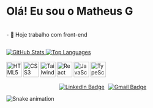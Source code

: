 # Olá! Eu sou o Matheus G

<br>
- 🚀 Hoje trabalho com front-end

##

<div style="display: flex; align-items: center; justify-content: space-between;">
  <div>
    <a href="https://github.com/Mat-G25/github-readme-stats">
      <img src="https://github-readme-stats.vercel.app/api?username=Mat-G25&show_icons=true&theme=tokyonight" alt="GitHub Stats" />
    </a>
    <a href="https://github.com/Mat-G25/github-readme-stats">
      <img src="https://github-readme-stats.vercel.app/api/top-langs/?username=Mat-G25&layout=compact&theme=tokyonight" alt="Top Languages" />
    </a>
  </div>
</div>

<br>
<div style="display: inline_block; ">
  <img align="center" src="https://cdn.jsdelivr.net/gh/devicons/devicon/icons/html5/html5-original.svg" width="40" height="40" alt="HTML5" />
  <img align="center" src="https://cdn.jsdelivr.net/gh/devicons/devicon/icons/css3/css3-original.svg" width="40" height="40" alt="CSS3" />
  <img align="center" src="https://cdn.jsdelivr.net/gh/devicons/devicon/icons/tailwindcss/tailwindcss-original.svg" width="40" height="40" alt="Tailwind CSS" />
  <img align="center" src="https://cdn.jsdelivr.net/gh/devicons/devicon/icons/react/react-original.svg" width="40" height="40" alt="React" />
  <img align="center" src="https://cdn.jsdelivr.net/gh/devicons/devicon/icons/javascript/javascript-original.svg" width="40" height="40" alt="JavaScript" />
  <img align="center" src="https://cdn.jsdelivr.net/gh/devicons/devicon/icons/typescript/typescript-original.svg" width="40" height="40" alt="TypeScript" />
</div>

<br>
<div style="display: flex; justify-content: center; gap: 10px;">
  <a href="https://www.linkedin.com/in/matheus-guimarães2005">
    <img src="https://img.shields.io/badge/LinkedIn-blue?style=for-the-badge&logo=linkedin&logoColor=white" alt="LinkedIn Badge">
  </a>
  <a href="mailto:matheusgsilva2507@gmail.com">
    <img src="https://img.shields.io/badge/Gmail-purple?style=for-the-badge&logo=gmail&logoColor=white" alt="Gmail Badge">
  </a>
</div>

![Snake animation](https://github.com/Mat-G25/Mat-G25/blob/output/github-contribution-grid-snake.svg)

<link rel="stylesheet" type="text/css" href="https://cdn.jsdelivr.net/gh/devicons/devicon@latest/devicon.min.css" />
